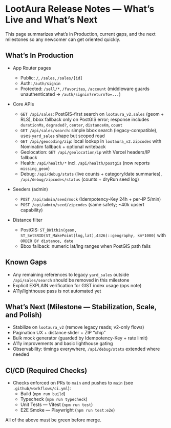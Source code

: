 # LootAura Release Notes — What’s Live and What’s Next

This page summarizes what’s in Production, current gaps, and the next milestones so any newcomer can get oriented quickly.

## What’s In Production

- App Router pages
  - Public: `/`, `/sales`, `/sales/[id]`
  - Auth: `/auth/signin`
  - Protected: `/sell/*`, `/favorites`, `/account` (middleware guards unauthenticated → `/auth/signin?returnTo=...`)

- Core APIs
  - `GET /api/sales`: PostGIS-first search on `lootaura_v2.sales` (geom + RLS), bbox fallback only on PostGIS error; response includes `durationMs`, `degraded?`, `center`, `distanceKm`, `count`
  - `GET /api/sales/search`: simple bbox search (legacy-compatible), uses `yard_sales` shape but scoped read
  - `GET /api/geocoding/zip`: local lookup in `lootaura_v2.zipcodes` with Nominatim fallback + optional writeback
  - Geolocation: `GET /api/geolocation/ip` with Vercel headers/IP fallback
  - Health: `/api/health/*` incl. `/api/health/postgis` (now reports `missing_geom`)
  - Debug: `/api/debug/stats` (live counts + category/date summaries), `/api/debug/zipcodes/status` (counts + dryRun seed log)

- Seeders (admin)
  - `POST /api/admin/seed/mock` (Idempotency-Key 24h + per-IP 5/min)
  - `POST /api/admin/seed/zipcodes` (same safety; ~40k upsert capability)

- Distance filter
  - PostGIS: `ST_DWithin(geom, ST_SetSRID(ST_MakePoint(lng,lat),4326)::geography, km*1000)` with `ORDER BY distance, date`
  - Bbox fallback: numeric lat/lng ranges when PostGIS path fails

## Known Gaps

- Any remaining references to legacy `yard_sales` outside `/api/sales/search` should be removed in this milestone
- Explicit EXPLAIN verification for GIST index usage (ops note)
- A11y/lighthouse pass is not automated yet

## What’s Next (Milestone — Stabilization, Scale, and Polish)

- Stabilize on `lootaura_v2` (remove legacy reads; v2-only flows)
- Pagination UX + distance slider + ZIP “chip”
- Bulk mock generator (guarded by Idempotency-Key + rate limit)
- A11y improvements and basic lighthouse gating
- Observability: timings everywhere, `/api/debug/stats` extended where needed

## CI/CD (Required Checks)

- Checks enforced on PRs to `main` and pushes to `main` (see `.github/workflows/ci.yml`):
  - Build (`npm run build`)
  - Typecheck (`npm run typecheck`)
  - Unit Tests — Vitest (`npm run test`)
  - E2E Smoke — Playwright (`npm run test:e2e`)

All of the above must be green before merge.

